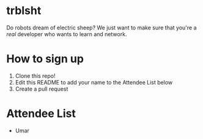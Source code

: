# trblsht

Do robots dream of electric sheep? We just want to make sure that you're a *real* developer who wants to learn and network. 

How to sign up
===========

1. Clone this repo!
2. Edit this README to add your name to the Attendee List below
3. Create a pull request 



Attendee List
===============

- Umar 
